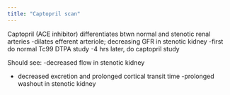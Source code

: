 ```yaml
---
title: "Captopril scan"
---
```

Captopril (ACE inhibitor) differentiates btwn normal and stenotic renal arteries
-dilates efferent arteriole; decreasing GFR in stenotic kidney
-first do normal Tc99 DTPA study
-4 hrs later, do captopril study

Should see:
-decreased flow in stenotic kidney
- decreased excretion and prolonged cortical transit time
-prolonged washout in stenotic kidney

